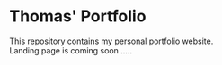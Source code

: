 # Thomas' Portfolio

This repository contains my personal portfolio website.  
Landing page is coming soon .....
